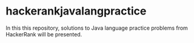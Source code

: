 # hackerankjavalangpractice
In this this repository, solutions to Java language practice problems from HackerRank will be presented.
